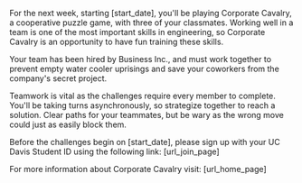 For the next week, starting [start_date], you'll be playing Corporate Cavalry, a cooperative puzzle game, with three of your classmates. Working well in a team is one of the most important skills in engineering, so Corporate Cavalry is an opportunity to have fun training these skills.

Your team has been hired by Business Inc., and must work together to prevent empty water cooler uprisings and save your coworkers from the company's secret project.

Teamwork is vital as the challenges require every member to complete. You'll be taking turns asynchronously, so strategize together to reach a solution. Clear paths for your teammates, but be wary as the wrong move could just as easily block them.

Before the challenges begin on [start_date], please sign up with your UC Davis Student ID using the following link:
[url_join_page]

For more information about Corporate Cavalry visit:
[url_home_page]
